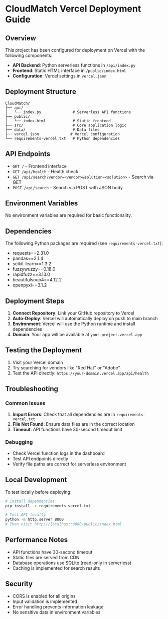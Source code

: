 # CloudMatch Vercel Deployment Guide

## Overview

This project has been configured for deployment on Vercel with the following components:

- **API Backend**: Python serverless functions in `/api/index.py`
- **Frontend**: Static HTML interface in `/public/index.html`
- **Configuration**: Vercel settings in `vercel.json`

## Deployment Structure

```
CloudMatch/
├── api/
│   └── index.py              # Serverless API functions
├── public/
│   └── index.html            # Static frontend
├── src/                      # Core application logic
├── data/                     # Data files
├── vercel.json              # Vercel configuration
└── requirements-vercel.txt   # Python dependencies
```

## API Endpoints

- `GET /` - Frontend interface
- `GET /api/health` - Health check
- `GET /api/search?vendor=<vendor>&solution=<solution>` - Search via GET
- `POST /api/search` - Search via POST with JSON body

## Environment Variables

No environment variables are required for basic functionality.

## Dependencies

The following Python packages are required (see `requirements-vercel.txt`):

- requests==2.31.0
- pandas==2.1.4
- scikit-learn==1.3.2
- fuzzywuzzy==0.18.0
- rapidfuzz==3.13.0
- beautifulsoup4==4.12.2
- openpyxl==3.1.2

## Deployment Steps

1. **Connect Repository**: Link your GitHub repository to Vercel
2. **Auto-Deploy**: Vercel will automatically deploy on push to main branch
3. **Environment**: Vercel will use the Python runtime and install dependencies
4. **Domain**: Your app will be available at `your-project.vercel.app`

## Testing the Deployment

1. Visit your Vercel domain
2. Try searching for vendors like "Red Hat" or "Adobe"
3. Test the API directly: `https://your-domain.vercel.app/api/health`

## Troubleshooting

### Common Issues

1. **Import Errors**: Check that all dependencies are in `requirements-vercel.txt`
2. **File Not Found**: Ensure data files are in the correct location
3. **Timeout**: API functions have 30-second timeout limit

### Debugging

- Check Vercel function logs in the dashboard
- Test API endpoints directly
- Verify file paths are correct for serverless environment

## Local Development

To test locally before deploying:

```bash
# Install dependencies
pip install -r requirements-vercel.txt

# Test API locally
python -m http.server 8000
# Then visit http://localhost:8000/public/index.html
```

## Performance Notes

- API functions have 30-second timeout
- Static files are served from CDN
- Database operations use SQLite (read-only in serverless)
- Caching is implemented for search results

## Security

- CORS is enabled for all origins
- Input validation is implemented
- Error handling prevents information leakage
- No sensitive data in environment variables 